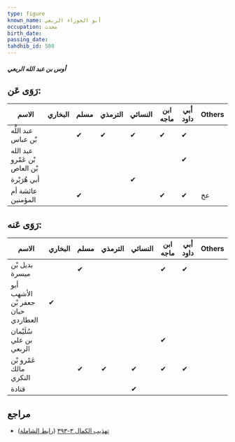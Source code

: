 ```yaml
---
type: figure
known_name: أبو الجوزاء الربعي
occupation: محدث
birth_date:
passing_date:
tahdhib_id: 580
---
```

##### أوس بن عبد الله الربعي

## رَوَى عَن:
| الاسم                         | البخاري | مسلم | الترمذي | النسائي | ابن ماجه | أبي داود | Others |
| ----------------------------- | ------- | ---- | ------- | ------- | -------- | -------- | ------ |
| عبد اللَّه بْن عباس           |         | ✔    | ✔       | ✔       | ✔        | ✔        |        |
| عبد الله بْن عَمْرو بْن العاص |         |      |         |         |          | ✔        |        |
| أبي هُرَيْرة                  |         |      |         | ✔       |          |          |        |
| عائشة أم المؤمنين             |         | ✔    |         |         | ✔        | ✔        | عخ     |
## رَوَى عَنه:
| الاسم                             | البخاري | مسلم | الترمذي | النسائي | ابن ماجه | أبي داود | Others |
| --------------------------------- | ------- | ---- | ------- | ------- | -------- | -------- | ------ |
| بديل بْن ميسرة                    |         | ✔    |         |         | ✔        | ✔        |        |
| أبو الأشهب جعفر بْن حيان العطاردي | ✔       |      |         |         |          |          |        |
| سُلَيْمان بن علي الربعي           |         |      |         |         | ✔        |          |        |
| عَمْرو بْن مالك النكري            |         | ✔    | ✔       | ✔       | ✔        | ✔        |        |
| قتادة                             |         |      |         | ✔       |          |          |        |
## مراجع
- [تهذيب الكمال ٣-٣٩٣](obsidian://open?vault=Tahdhib-al-Kamal&file=Figures/٥٨٠-أوس%20بن%20عبد%20الله%20الربعي) ([رابط الشاملة](https://shamela.ws/book/3722/1407))
